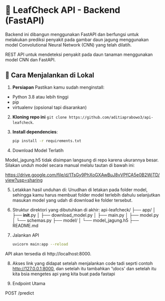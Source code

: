 # 🌿 LeafCheck API - Backend (FastAPI)

Backend ini dibangun menggunakan FastAPI dan berfungsi untuk melakukan prediksi penyakit pada gambar daun jagung menggunakan model Convolutional Neural Network (CNN) yang telah dilatih.

REST API untuk mendeteksi penyakit pada daun tanaman menggunakan model CNN dan FastAPI.

## 🚀 Cara Menjalankan di Lokal

1. **Persiapan**
Pastikan kamu sudah menginstall:
- Python 3.8 atau lebih tinggi
- pip
- virtualenv (opsional tapi disarankan)

2. **Kloning repo ini**  `git clone https://github.com/aditiaprabowo3/api-leafcheck`.
   
3. **Install dependencies**:
   ```bash
   pip install -r requirements.txt
   
4. Download Model Terlatih

Model_jagung.h5 tidak disimpan langsung di repo karena ukurannya besar. Silakan unduh model secara manual melalu tautan di bawah ini:

https://drive.google.com/file/d/1TsGy9PhXoGXAwBuJ8vVPfCA5e0B2WjTD/view?usp=sharing

5. Letakkan hasil unduhan di:
Unudhan di letakan pada folder model, sehingga kamu harus membuat folder model terlebih dahulu selanjutkan masukan model yang udah di download ke folder tersebut.

6. Struktur direktori yang dibutuhkan di akhir:
api-leafcheck/
├── app/
│   ├── __init__.py
│   ├── download_model.py
│   ├── main.py
│   ├── model.py
│   └── schemas.py
├── model/
│   └── model_jagung.h5
├── README.md

7. Jalankan API
   ```bash
   uvicorn main:app --reload
   ```
API akan tersedia di http://localhost:8000.
   
8. Akses link yang didapat setelah menjalankan code tadi seprti contoh http://127.0.0.1:8000, dan setelah itu tambahkan '\docs' dan setelah itu kita bsia mengetes api yang kita buat pada fastapi

9. Endpoint Utama
    
POST /predict

